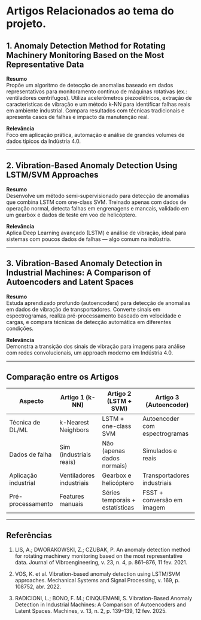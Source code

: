 # Artigos Relacionados ao tema do projeto.

## 1. Anomaly Detection Method for Rotating Machinery Monitoring Based on the Most Representative Data

**Resumo**  
Propõe um algoritmo de detecção de anomalias baseado em dados representativos para monitoramento contínuo de máquinas rotativas (ex.: ventiladores centrífugos). Utiliza acelerômetros piezoelétricos, extração de características de vibração e um método k-NN para identificar falhas reais em ambiente industrial. Compara resultados com técnicas tradicionais e apresenta casos de falhas e impacto da manutenção real.

**Relevância**  
Foco em aplicação prática, automação e análise de grandes volumes de dados típicos da Indústria 4.0.

---

## 2. Vibration-Based Anomaly Detection Using LSTM/SVM Approaches

**Resumo**  
Desenvolve um método semi-supervisionado para detecção de anomalias que combina LSTM com one-class SVM. Treinado apenas com dados de operação normal, detecta falhas em engrenagens e mancais, validado em um gearbox e dados de teste em voo de helicóptero.

**Relevância**  
Aplica Deep Learning avançado (LSTM) e análise de vibração, ideal para sistemas com poucos dados de falhas — algo comum na indústria.

---

## 3. Vibration-Based Anomaly Detection in Industrial Machines: A Comparison of Autoencoders and Latent Spaces

**Resumo**  
Estuda aprendizado profundo (autoencoders) para detecção de anomalias em dados de vibração de transportadores. Converte sinais em espectrogramas, realiza pré-processamento baseado em velocidade e cargas, e compara técnicas de detecção automática em diferentes condições.

**Relevância**  
Demonstra a transição dos sinais de vibração para imagens para análise com redes convolucionais, um approach moderno em Indústria 4.0.

---

## Comparação entre os Artigos

| Aspecto                     | Artigo 1 (k-NN)                | Artigo 2 (LSTM + SVM)           | Artigo 3 (Autoencoder)              |
|----------------------------|--------------------------------|----------------------------------|-------------------------------------|
| Técnica de DL/ML           | k-Nearest Neighbors            | LSTM + one-class SVM            | Autoencoder com espectrogramas      |
| Dados de falha             | Sim (industriais reais)        | Não (apenas dados normais)      | Simulados e reais                   |
| Aplicação industrial       | Ventiladores industriais       | Gearbox e helicóptero           | Transportadores industriais         |
| Pré-processamento          | Features manuais               | Séries temporais + estatísticas | FSST + conversão em imagem          |

---

## Referências

1. LIS, A.; DWORAKOWSKI, Z.; CZUBAK, P. An anomaly detection method for rotating machinery monitoring based on the most representative data. Journal of Vibroengineering, v. 23, n. 4, p. 861–876, 11 fev. 2021.

2. VOS, K. et al. Vibration-based anomaly detection using LSTM/SVM approaches. Mechanical Systems and Signal Processing, v. 169, p. 108752, abr. 2022.

3. RADICIONI, L.; BONO, F. M.; CINQUEMANI, S. Vibration-Based Anomaly Detection in Industrial Machines: A Comparison of Autoencoders and Latent Spaces. Machines, v. 13, n. 2, p. 139–139, 12 fev. 2025.
